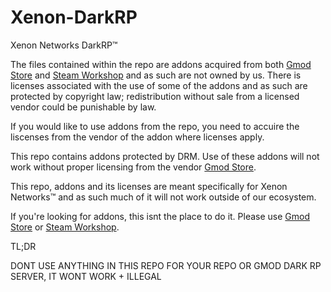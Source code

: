 # Xenon-DarkRP
Xenon Networks DarkRP™


The files contained within the repo are addons acquired from both [Gmod Store](https://www.gmodstore.com/) and [Steam Workshop](https://steamcommunity.com/workshop/) and as such are not owned by us. There is licenses associated with the use of some of the addons and as such are protected by copyright law; redistribution without sale from a licensed vendor could be punishable by law. 

If you would like to use addons from the repo, you need to accuire the liscenses from the vendor of the addon where licenses apply.

This repo contains addons protected by DRM. Use of these addons will not work without proper licensing from the vendor [Gmod Store](https://www.gmodstore.com/).

This repo, addons and its licenses are meant specifically for Xenon Networks™ and as such much of it will not work outside of our ecosystem.

If you're looking for addons, this isnt the place to do it. Please use [Gmod Store](https://www.gmodstore.com/) or [Steam Workshop](https://steamcommunity.com/workshop/).

TL;DR

DONT USE ANYTHING IN THIS REPO FOR YOUR REPO OR GMOD DARK RP SERVER, IT WONT WORK + ILLEGAL
